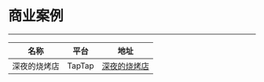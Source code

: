 # 商业案例

---

| 名称     | 平台     | 地址                                         | 
|--------|--------|--------------------------------------------|
| 深夜的烧烤店 | TapTap | [深夜的烧烤店](https://www.taptap.cn/app/384964) | 
